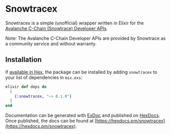 # Snowtracex

Snowtracex is a simple (unofficial) wrapper written in Elixir for the [Avalanche C-Chain
(Snowtrace) Developer APIs](https://snowtrace.io/apis).

Note: The Avalanche C-Chain Developer APIs are provided by Snowtrace as a community service and
without warranty.

## Installation

If [available in Hex](https://hex.pm/docs/publish), the package can be installed by adding
`snowtracex` to your list of dependencies in `mix.exs`:

```elixir
elixir def deps do
  [
    {:snowtracex, "~> 0.1.0"}
  ]
end
```

Documentation can be generated with [ExDoc](https://github.com/elixir-lang/ex_doc) and published
on [HexDocs](https://hexdocs.pm). Once published, the docs can be found at
[https://hexdocs.pm/snowtracex](https://hexdocs.pm/snowtracex).
